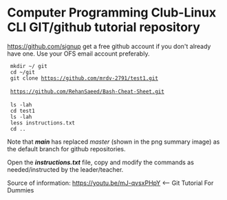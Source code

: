 # Computer Programming Club-Linux CLI GIT/github tutorial repository

https://github.com/signup get a free github account if you don't already have one. Use your OFS email account preferably.

<code> mkdir ~/ git </code> <br/>
<code> cd ~/git </code> <br/>
<code> git clone https://github.com/mrdv-2791/test1.git </code> <br/>
<code> https://github.com/RehanSaeed/Bash-Cheat-Sheet.git </code> <br/>
<code> ls -lah </code> <br/>
<code> cd test1 </code> <br/>
<code> ls -lah </code> <br/>
<code> less instructions.txt </code> <br/>
<code> cd .. </code> <br/>

Note that <b><i>main</i></b> has replaced <i>master</i> (shown in the png summary image) as the default branch for github repositories.

Open the <b><i>instructions.txt</i></b> file, copy and modify the commands as needed/instructed by the leader/teacher.

Source of information:
https://youtu.be/mJ-qvsxPHpY <-- Git Tutorial For Dummies
